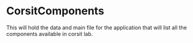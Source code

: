 # CorsitComponents
This will hold the data and main file for the application that will list all the components available in corsit lab.
